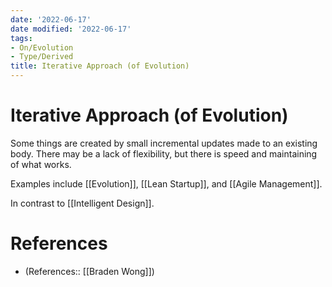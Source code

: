 ```yaml
---
date: '2022-06-17'
date modified: '2022-06-17'
tags:
- On/Evolution
- Type/Derived
title: Iterative Approach (of Evolution)
---
```


# Iterative Approach (of Evolution)
Some things are created by small incremental updates made to an existing body. There may be a lack of flexibility, but there is speed and maintaining of what works.

Examples include [[Evolution]], [[Lean Startup]], and [[Agile Management]].

In contrast to [[Intelligent Design]].

# References
- (References:: [[Braden Wong]])